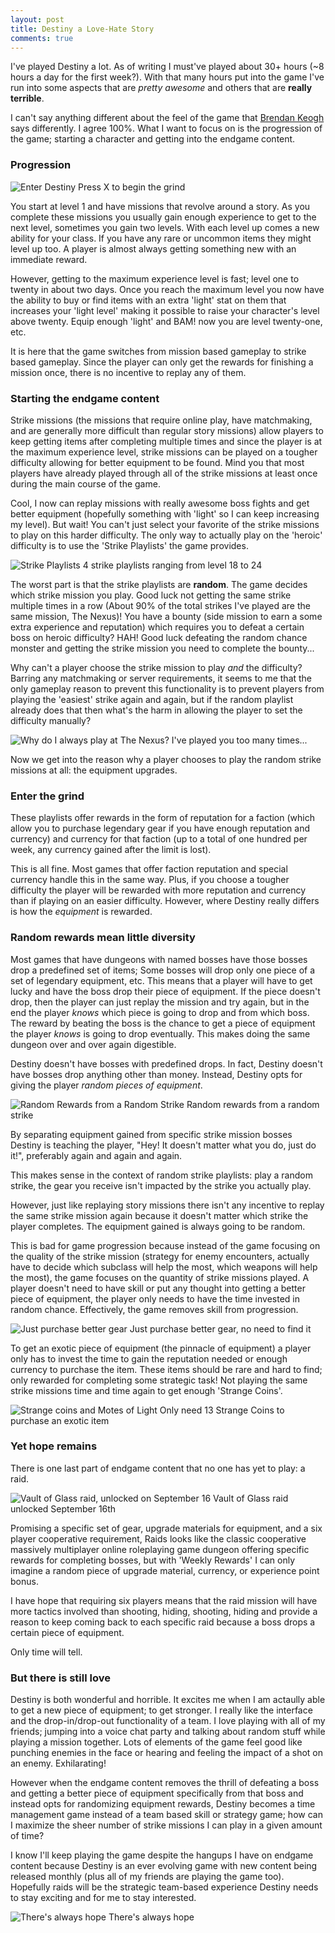 ```yaml
---
layout: post
title: Destiny a Love-Hate Story
comments: true
---
```


I've played Destiny a lot. As of writing I must've played about 30+ hours (~8 hours a day for the first week?). With that many hours put into the game I've run into some aspects that are *pretty awesome* and others that are **really terrible**.



I can't say anything different about the feel of the game that [Brendan Keogh](http://brkeogh.com/2014/09/14/notes-on-destiny/) says differently. I agree 100%. What I want to focus on is the progression of the game; starting a character and getting into the endgame content.
 
### Progression

![Enter Destiny]({{site.baseurl}}/assets/destiny/push_x.jpg)
<span class="img-description">Press X to begin the grind</span>

You start at level 1 and have missions that revolve around a story. As you complete these missions you usually gain enough experience to get to the next level, sometimes you gain two levels. With each level up comes a new ability for your class. If you have any rare or uncommon items they might level up too. A player is almost always getting something new with an immediate reward.

However, getting to the maximum experience level is fast; level one to twenty in about two days. Once you reach the maximum level you now have the ability to buy or find items with an extra 'light' stat on them that increases your 'light level' making it possible to raise your character's level above twenty. Equip enough 'light' and BAM! now you are level twenty-one, etc.

It is here that the game switches from mission based gameplay to strike based gameplay. Since the player can only get the rewards for finishing a mission once, there is no incentive to replay any of them.

### Starting the endgame content

Strike missions (the missions that require online play, have matchmaking, and are generally more difficult than regular story missions) allow players to keep getting items after completing multiple times and since the player is at the maximum experience level, strike missions can be played on a tougher difficulty allowing for better equipment to be found. Mind you that most players have already played through all of the strike missions at least once during the main course of the game. 

Cool, I now can replay missions with really awesome boss fights and get better equipment (hopefully something with 'light' so I can keep increasing my level). But wait! You can't just select your favorite of the strike missions to play on this harder difficulty. The only way to actually play on the 'heroic' difficulty is to use the 'Strike Playlists' the game provides. 

![Strike Playlists]({{site.baseurl}}/assets/destiny/strike_playlist.jpg)
<span class="img-description">4 strike playlists ranging from level 18 to 24</span>

The worst part is that the strike playlists are **random**. The game decides which strike mission you play. Good luck not getting the same strike multiple times in a row (About 90% of the total strikes I've played are the same mission, The Nexus)! You have a bounty (side mission to earn a some extra experience and reputation) which requires you to defeat a certain boss on heroic difficulty? HAH! Good luck defeating the random chance monster and getting the strike mission you need to complete the bounty...

Why can't a player choose the strike mission to play *and* the difficulty? Barring any matchmaking or server requirements, it seems to me that the only gameplay reason to prevent this functionality is to prevent players from playing the 'easiest' strike again and again, but if the random playlist already does that then what's the harm in allowing the player to set the difficulty manually?

![Why do I always play at The Nexus?]({{site.baseurl}}/assets/destiny/nexus_boss.jpg)
<span class="img-description">I've played you too many times...</span>

Now we get into the reason why a player chooses to play the random strike missions at all: the equipment upgrades.

### Enter the grind

These playlists offer rewards in the form of reputation for a faction (which allow you to purchase legendary gear if you have enough reputation and currency) and currency for that faction (up to a total of one hundred per week, any currency gained after the limit is lost).

This is all fine. Most games that offer faction reputation and special currency handle this in the same way. Plus, if you choose a tougher difficulty the player will be rewarded with more reputation and currency than if playing on an easier difficulty. However, where Destiny really differs is how the *equipment* is rewarded.

### Random rewards mean little diversity

Most games that have dungeons with named bosses have those bosses drop a predefined set of items; Some bosses will drop only one piece of a set of legendary equipment, etc. This means that a player will have to get lucky and have the boss drop their piece of equipment. If the piece doesn't drop, then the player can just replay the mission and try again, but in the end the player *knows* which piece is going to drop and from which boss. The reward by beating the boss is the chance to get a piece of equipment the player *knows* is going to drop eventually. This makes doing the same dungeon over and over again digestible.

Destiny doesn't have bosses with predefined drops. In fact, Destiny doesn't have bosses drop anything other than money. Instead, Destiny opts for giving the player *random pieces of equipment*.

![Random Rewards from a Random Strike]({{site.baseurl}}/assets/destiny/random_rewards.jpg)
<span class="img-description">Random rewards from a random strike</span>

By separating equipment gained from specific strike mission bosses Destiny is teaching the player, "Hey! It doesn't matter what you do, just do it!", preferably again and again and again. 

This makes sense in the context of random strike playlists: play a random strike, the gear you receive isn't impacted by the strike you actually play. 

However, just like replaying story missions there isn't any incentive to replay the same strike mission again because it doesn't matter which strike the player completes. The equipment gained is always going to be random.

This is bad for game progression because instead of the game focusing on the quality of the strike mission (strategy for enemy encounters, actually have to decide which subclass will help the most, which weapons will help the most), the game focuses on the quantity of strike missions played. A player doesn't need to have skill or put any thought into getting a better piece of equipment, the player only needs to have the time invested in random chance. Effectively, the game removes skill from progression.

![Just purchase better gear]({{site.baseurl}}/assets/destiny/purchase_gear.jpg)
<span class="img-description">Just purchase better gear, no need to find it</span>

To get an exotic piece of equipment (the pinnacle of equipment) a player only has to invest the time to gain the reputation needed or enough currency to purchase the item. These items should be rare and hard to find; only rewarded for completing some strategic task! Not playing the same strike missions time and time again to get enough 'Strange Coins'.

![Strange coins and Motes of Light]({{site.baseurl}}/assets/destiny/strange_coins.jpg)
<span class="img-description">Only need 13 Strange Coins to purchase an exotic item</span>

### Yet hope remains

There is one last part of endgame content that no one has yet to play: a raid.

![Vault of Glass raid, unlocked on September 16]({{site.baseurl}}/assets/destiny/raid.jpg)
<span class="img-description">Vault of Glass raid unlocked September 16th</span>

Promising a specific set of gear, upgrade materials for equipment, and a six player cooperative requirement, Raids looks like the classic cooperative massively multiplayer online roleplaying game dungeon offering specific rewards for completing bosses, but with 'Weekly Rewards' I can only imagine a random piece of upgrade material, currency, or experience point bonus.

I have hope that requiring six players means that the raid mission will have more tactics involved than shooting, hiding, shooting, hiding and provide a reason to keep coming back to each specific raid because a boss drops a certain piece of equipment.

Only time will tell.

### But there is still love

Destiny is both wonderful and horrible. It excites me when I am actaully able to get a new piece of equipment; to get stronger. I really like the interface and the drop-in/drop-out functionality of a team. I love playing with all of my friends; jumping into a voice chat party and talking about random stuff while playing a mission together. Lots of elements of the game feel good like punching enemies in the face or hearing and feeling the impact of a shot on an enemy. Exhilarating!  

However when the endgame content removes the thrill of defeating a boss and getting a better piece of equipment specifically from that boss and instead opts for randomizing equipment rewards, Destiny becomes a time management game instead of a team based skill or strategy game; how can I maximize the sheer number of strike missions I can play in a given amount of time? 

I know I'll keep playing the game despite the hangups I have on endgame content because Destiny is an ever evolving game with new content being released monthly (plus all of my friends are playing the game too). Hopefully raids will be the strategic team-based experience Destiny needs to stay exciting and for me to stay interested.

![There's always hope]({{site.baseurl}}/assets/destiny/guardian_traveler.jpg)
<span class="img-description">There's always hope</span>